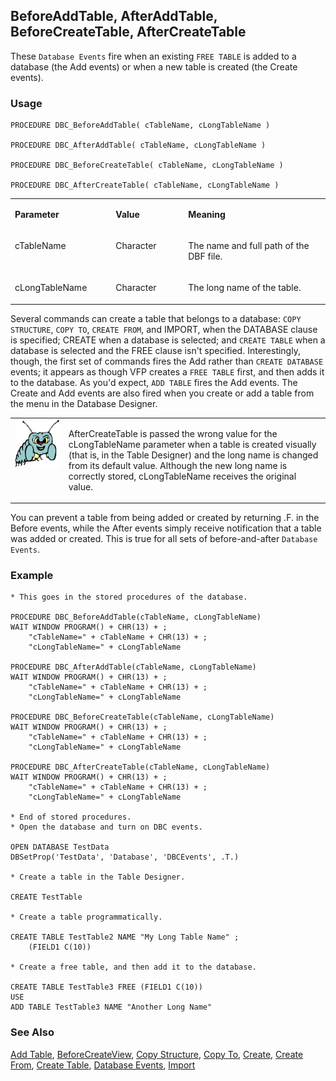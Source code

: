 ## BeforeAddTable, AfterAddTable, BeforeCreateTable, AfterCreateTable

These `Database Events` fire when an existing `FREE TABLE` is added to a database (the Add events) or when a new table is created (the Create events).

### Usage

```foxpro
PROCEDURE DBC_BeforeAddTable( cTableName, cLongTableName )

PROCEDURE DBC_AfterAddTable( cTableName, cLongTableName )

PROCEDURE DBC_BeforeCreateTable( cTableName, cLongTableName )

PROCEDURE DBC_AfterCreateTable( cTableName, cLongTableName )
```
<table>
<tr>
  <td width="32%" valign="top">
  <p><b>Parameter</b></p>
  </td>
  <td width="23%" valign="top">
  <p><b>Value</b></p>
  </td>
  <td width="45%" valign="top">
  <p><b>Meaning</b></p>
  </td>
 </tr>
<tr>
  <td width="32%" valign="top">
  <p>cTableName</p>
  </td>
  <td width="23%" valign="top">
  <p>Character</p>
  </td>
  <td width="45%" valign="top">
  <p>The name and full path of the DBF file.</p>
  </td>
 </tr>
<tr>
  <td width="32%" valign="top">
  <p>cLongTableName</p>
  </td>
  <td width="23%" valign="top">
  <p>Character</p>
  </td>
  <td width="45%" valign="top">
  <p>The long name of the table.</p>
  </td>
 </tr>
</table>

Several commands can create a table that belongs to a database: `COPY STRUCTURE`, `COPY TO`, `CREATE FROM`, and IMPORT, when the DATABASE clause is specified; CREATE when a database is selected; and `CREATE TABLE` when a database is selected and the FREE clause isn't specified. Interestingly, though, the first set of commands fires the Add rather than `CREATE DATABASE` events; it appears as though VFP creates a `FREE TABLE` first, and then adds it to the database. As you'd expect, `ADD TABLE` fires the Add events. The Create and Add events are also fired when you create or add a table from the menu in the Database Designer.

<table>
<tr>
  <td width="17%" valign="top">
<img width="95" height="77" src="bug.gif">
  </td>
  <td width="83%">
  <p>AfterCreateTable is passed the wrong value for the cLongTableName parameter when a table is created visually (that is, in the Table Designer) and the long name is changed from its default value. Although the new long name is correctly stored, cLongTableName receives the original value.</p>
  </td>
 </tr>
</table>

You can prevent a table from being added or created by returning .F. in the Before events, while the After events simply receive notification that a table was added or created. This is true for all sets of before-and-after `Database Events`.

### Example

```foxpro
* This goes in the stored procedures of the database.

PROCEDURE DBC_BeforeAddTable(cTableName, cLongTableName)
WAIT WINDOW PROGRAM() + CHR(13) + ;
    "cTableName=" + cTableName + CHR(13) + ;
    "cLongTableName=" + cLongTableName

PROCEDURE DBC_AfterAddTable(cTableName, cLongTableName)
WAIT WINDOW PROGRAM() + CHR(13) + ;
    "cTableName=" + cTableName + CHR(13) + ;
    "cLongTableName=" + cLongTableName

PROCEDURE DBC_BeforeCreateTable(cTableName, cLongTableName)
WAIT WINDOW PROGRAM() + CHR(13) + ;
    "cTableName=" + cTableName + CHR(13) + ;
    "cLongTableName=" + cLongTableName

PROCEDURE DBC_AfterCreateTable(cTableName, cLongTableName)
WAIT WINDOW PROGRAM() + CHR(13) + ;
    "cTableName=" + cTableName + CHR(13) + ;
    "cLongTableName=" + cLongTableName

* End of stored procedures.
* Open the database and turn on DBC events.

OPEN DATABASE TestData
DBSetProp('TestData', 'Database', 'DBCEvents', .T.)

* Create a table in the Table Designer.

CREATE TestTable

* Create a table programmatically.

CREATE TABLE TestTable2 NAME "My Long Table Name" ;
    (FIELD1 C(10))

* Create a free table, and then add it to the database.

CREATE TABLE TestTable3 FREE (FIELD1 C(10))
USE
ADD TABLE TestTable3 NAME "Another Long Name"
```
### See Also

[Add Table](s4g314.md), [BeforeCreateView](s4g841.md), [Copy Structure](s4g067.md), [Copy To](s4g059.md), [Create](s4g069.md), [Create From](s4g067.md), [Create Table](s4g071.md), [Database Events](s4g900.md), [Import](s4g059.md)